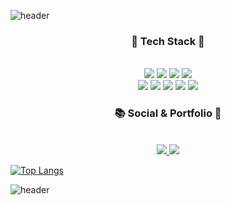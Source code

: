 ![header](https://capsule-render.vercel.app/api?type=waving&color=0:93EEF3,50:A5BCFF,100:FEDCED&height=300&section=header&text=ChaeHyun's%20GITHUB&fontSize=60)

<div align=center>
  <h3> 💾 Tech Stack 💾 </h3> <br>
  <img src="https://img.shields.io/badge/AndroidStudio-3DDC84?style=flat&logo=AndroidStudio&logoColor=white"/> <img src="https://img.shields.io/badge/Kotlin-61DAFB?style=flat&logo=Kotlin&logoColor=white"/>
  <img src="https://img.shields.io/badge/ReactNative-777BB4?style=flat&logo=React&logoColor=white"/>
  <img src="https://img.shields.io/badge/Figma-F24E1E?style=flat&logo=Figma&logoColor=white"/><br>
  <img src="https://img.shields.io/badge/Html5-E34F26?style=flat&logo=Html5&logoColor=white"/>
  <img src="https://img.shields.io/badge/Css3-1572B6?style=flat&logo=Css3&logoColor=white"/>
  <img src="https://img.shields.io/badge/TypeScript-3178C6?style=flat&logo=TypeScript&logoColor=white"/>
  <img src="https://img.shields.io/badge/Php-777BB4?style=flat&logo=Php&logoColor=white"/>
  <img src="https://img.shields.io/badge/Mysql-4479A1?style=flat&logo=Mysql&logoColor=white"/>

  <h3> 📚 Social & Portfolio 🎨 </h3> <br>
  <a href="https://velog.io/@chhue">
	  <img src="https://img.shields.io/badge/Velog-20C997?style=flat&logo=Velog&logoColor=white" />
  </a>
  <a href="https://play.google.com/store/apps/developer?id=Hue">
	  <img src="https://img.shields.io/badge/GooglePlay-20C997?style=flat&logo=googleplay&logoColor=white" />
  </a>
  
</div>

[![Top Langs](https://github-readme-stats.vercel.app/api/top-langs/?username=chhue&layout=compact)](https://github.com/chhue/github-readme-stats)

![header](https://capsule-render.vercel.app/api?type=waving&color=0:FEDCED,50:A5BCFF,100:93EEF3&height=300&section=footer)
